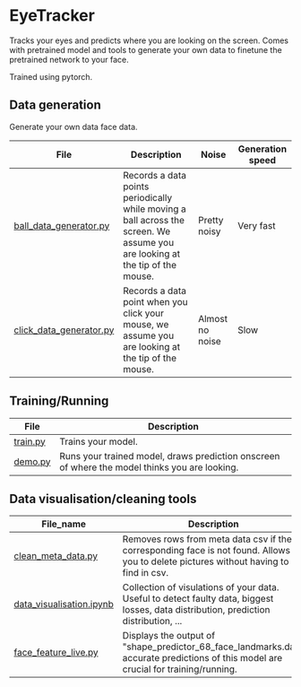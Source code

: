# EyeTracker
Tracks your eyes and predicts where you are looking on the screen.
Comes with pretrained model and tools to generate your own data to finetune the pretrained network to your face.

Trained using pytorch.

## Data generation

Generate your own data face data.

File | Description | Noise | Generation speed
---- | ----------- | ----- | ----------------
[ball_data_generator.py](ball_data_generator.py) | Records a data points periodically while moving a ball across the screen. We assume you are looking at the tip of the mouse. | Pretty noisy | Very fast
[click_data_generator.py](click_data_generator.py) | Records a data point when you click your mouse, we assume you are looking at the tip of the mouse. | Almost no noise | Slow


## Training/Running
File | Description
---- | -----------
[train.py](train.py) | Trains your model.
[demo.py](demo.py) | Runs your trained model, draws prediction onscreen of where the model thinks you are looking.


## Data visualisation/cleaning tools
File_name | Description
--------- | -----------
[clean_meta_data.py](clean_meta_data.py) | Removes rows from meta data csv if the corresponding face is not found. Allows you to delete pictures without having to find in csv.
[data_visualisation.ipynb](data_visualisation.ipynb) | Collection of visulations of your data. Useful to detect faulty data, biggest losses, data distribution, prediction distribution, ...
[face_feature_live.py](face_feature_live.py) | Displays the output of "shape_predictor_68_face_landmarks.dat", accurate predictions of this model are crucial for training/running.